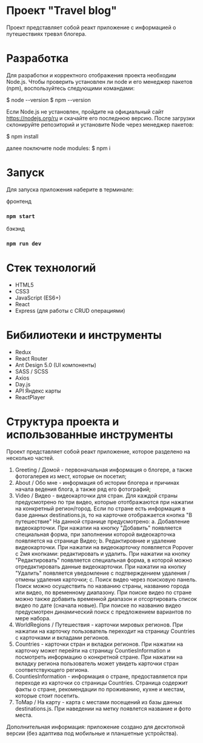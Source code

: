# Проект "Travel blog"

Проект представляет собой реакт приложение с информацией о путешествиях тревэл блогера.

# Разработка

Для разработки и корректного отображения проекта необходим Node.js.
Чтобы проверить установлен ли node и его менеджер пакетов (npm), воспользуйтесь следующими командами:

$ node --version
$ npm --version

Если Node.js не установлен, пройдите на официальный сайт https://nodejs.org/ru и скачайте его последнюю версию.
После загрузки склонируйте репозиторий и установите Node через менеджер пакетов:

$ npm install

далее поключите node modules:
$ npm i

# Запуск

Для запуска приложения наберите в терминале:

фронтенд

### `npm start`

бэкэнд

### `npm run dev`

# Стек технологий

-   HTML5
-   CSS3
-   JavaScript (ES6+)
-   React
-   Express (для работы с CRUD операциями)

# Бибилиотеки и инструменты

-   Redux
-   React Router
-   Ant Design 5.0 (UI компоненты)
-   SASS / SCSS
-   Axios
-   Day.js
-   API Яндекс карты
-   ReactPlayer

# Структура проекта и использованные инструменты

Проект представляет собой реакт приложение, которое разделено на несколько частей.

1. Greeting / Домой - первоначальная информация о блогере, а также фотогалерея из мест, которые он посетил;
2. About / Обо мне - информация об истории блогера и причинах начала ведения блога, а также ряд его фотографий;
3. Video / Видео - видеокарточки для стран. Для каждой страны предусмотрено по три видео, которые ототбражаются при нажатии на конкретный регион/город. Если по стране есть информация в базе данных destinations.js, то на карточке отображается кнопка "В путешествие"
   На данной странице предусмотрено:
   a. Добавление видеокарточки. При нажатии на кнопку "Добавить" появляется специальная форма, при заполнении которой видеокарточка появляется на странице Видео;
   b. Редактировние и удаление видеокарточки. При нажатии на видеокарточку появляется Popover c 2мя кнопками: редактировать и удалить. При нажатии на кнопку "Редактировать" появляется специальная форма, в которой можно отредактировать данные видеокарточки. При нажатии на кнопку "Удалить" появляется уведомление с подтверждением удаления / отмены удаления карточки;
   c. Поиск видео через поисковую панель. Поиск можно осуществить по названию страны, названию города или видео, по временному диапазону. При поиске видео по стране можно также добавить временной диапазон и отсортировать список видео по дате (сначала новые). При поиске по названию видео предусмотрен динамический поиск с предложением вариантов по мере набора.
4. WorldRegions / Путешествия - карточки мировых регионов. При нажатии на карточку пользователь переходит на страницу Countries с карточками и вкладами регионов.
5. Countries - карточки стран и вкладки регионов. При нажатии на карточку может перейти на страницу CountiesInformation и посмотреть информацию о конкретной стране. При нажатии на вкладку региона пользователь может увидеть карточки стран соответствующего региона.
6. CountiesInformation - информация о стране, предоставляется при переходе из карточки со страницы Countries. Страница содержит факты о стране, рекомендации по проживанию, кухне и местам, которые стоит посетить.
7. ToMap / На карту - карта с местами посещений из базы данных destinations.js. При наведении на метку появлется название и фото места.

Дополнительная информация: приложение создано для десктопной версии (без адаптива под мобильные и планшетные устройства).
